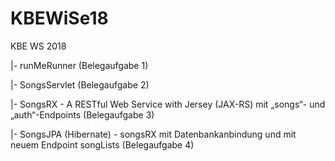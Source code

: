 # KBEWiSe18
KBE WS 2018

|- runMeRunner (Belegaufgabe 1)

|- SongsServlet (Belegaufgabe 2)

|- SongsRX - A RESTful Web Service with Jersey (JAX-RS) mit „songs“- und „auth“-Endpoints (Belegaufgabe 3)

|- SongsJPA (Hibernate) - songsRX mit Datenbankanbindung und mit neuem Endpoint songLists (Belegaufgabe 4)
